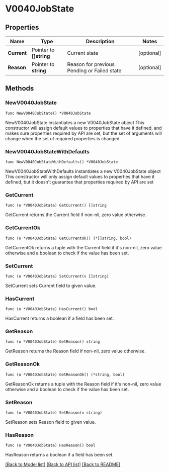 # V0040JobState

## Properties

Name | Type | Description | Notes
------------ | ------------- | ------------- | -------------
**Current** | Pointer to **[]string** | Current state | [optional] 
**Reason** | Pointer to **string** | Reason for previous Pending or Failed state | [optional] 

## Methods

### NewV0040JobState

`func NewV0040JobState() *V0040JobState`

NewV0040JobState instantiates a new V0040JobState object
This constructor will assign default values to properties that have it defined,
and makes sure properties required by API are set, but the set of arguments
will change when the set of required properties is changed

### NewV0040JobStateWithDefaults

`func NewV0040JobStateWithDefaults() *V0040JobState`

NewV0040JobStateWithDefaults instantiates a new V0040JobState object
This constructor will only assign default values to properties that have it defined,
but it doesn't guarantee that properties required by API are set

### GetCurrent

`func (o *V0040JobState) GetCurrent() []string`

GetCurrent returns the Current field if non-nil, zero value otherwise.

### GetCurrentOk

`func (o *V0040JobState) GetCurrentOk() (*[]string, bool)`

GetCurrentOk returns a tuple with the Current field if it's non-nil, zero value otherwise
and a boolean to check if the value has been set.

### SetCurrent

`func (o *V0040JobState) SetCurrent(v []string)`

SetCurrent sets Current field to given value.

### HasCurrent

`func (o *V0040JobState) HasCurrent() bool`

HasCurrent returns a boolean if a field has been set.

### GetReason

`func (o *V0040JobState) GetReason() string`

GetReason returns the Reason field if non-nil, zero value otherwise.

### GetReasonOk

`func (o *V0040JobState) GetReasonOk() (*string, bool)`

GetReasonOk returns a tuple with the Reason field if it's non-nil, zero value otherwise
and a boolean to check if the value has been set.

### SetReason

`func (o *V0040JobState) SetReason(v string)`

SetReason sets Reason field to given value.

### HasReason

`func (o *V0040JobState) HasReason() bool`

HasReason returns a boolean if a field has been set.


[[Back to Model list]](../README.md#documentation-for-models) [[Back to API list]](../README.md#documentation-for-api-endpoints) [[Back to README]](../README.md)


